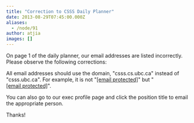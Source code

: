 ```yaml
---
title: "Correction to CSSS Daily Planner"
date: 2013-08-29T07:45:00.000Z
aliases:
  - /node/91
author: atjia
images: []
---
```


<div class="field field-name-body field-type-text-with-summary field-label-hidden"><div class="field-items"><div class="field-item even"><p>On page 1 of the daily planner, our email addresses are listed incorrectly.  Please observe the following corrections:</p>
<p>All email addresses should use the domain, &quot;csss.cs.ubc.ca&quot; instead of &quot;csss.ubc.ca&quot;.  For example, it is not &quot;<a href="/cdn-cgi/l/email-protection" class="__cf_email__" data-cfemail="2654454e4749664555555508534445084547">[email&#xA0;protected]</a>&quot; but &quot;<a href="/cdn-cgi/l/email-protection" class="__cf_email__" data-cfemail="cebcada6afa18eadbdbdbde0adbde0bbacade0adaf">[email&#xA0;protected]</a>&quot;.</p>
<p>You can also go to our exec profile page and click the position title to email the appropriate person. </p>
<p>Thanks!</p>
</div></div></div>    <footer>
          </footer>
